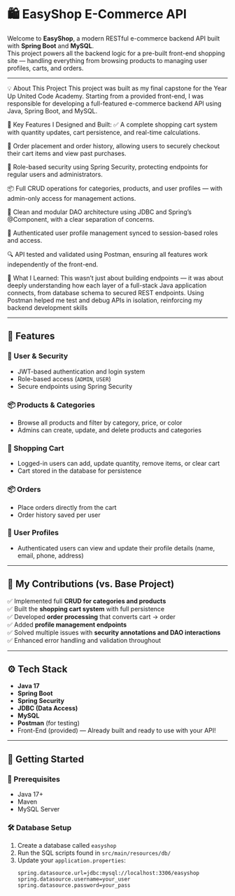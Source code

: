 # 🛍️ EasyShop E-Commerce API

Welcome to **EasyShop**, a modern RESTful e-commerce backend API built with **Spring Boot** and **MySQL**.  
This project powers all the backend logic for a pre-built front-end shopping site — handling everything from browsing products to managing user profiles, carts, and orders.

---

💡 About This Project
This project was built as my final capstone for the Year Up United Code Academy. Starting from a provided front-end, I was responsible for developing a full-featured e-commerce backend API using Java, Spring Boot, and MySQL.

🔧 Key Features I Designed and Built:
✅ A complete shopping cart system with quantity updates, cart persistence, and real-time calculations.

🛒 Order placement and order history, allowing users to securely checkout their cart items and view past purchases.

🔐 Role-based security using Spring Security, protecting endpoints for regular users and administrators.

📦 Full CRUD operations for categories, products, and user profiles — with admin-only access for management actions.

🧱 Clean and modular DAO architecture using JDBC and Spring’s @Component, with a clear separation of concerns.

👤 Authenticated user profile management synced to session-based roles and access.

🔍 API tested and validated using Postman, ensuring all features work independently of the front-end.

🧠 What I Learned:
This wasn’t just about building endpoints — it was about deeply understanding how each layer of a full-stack Java application connects, from database schema to secured REST endpoints. Using Postman helped me test and debug APIs in isolation, reinforcing my backend development skills

---

## 🚀 Features

### 👤 User & Security
- JWT-based authentication and login system
- Role-based access (`ADMIN`, `USER`)
- Secure endpoints using Spring Security

### 📦 Products & Categories
- Browse all products and filter by category, price, or color
- Admins can create, update, and delete products and categories

### 🛒 Shopping Cart
- Logged-in users can add, update quantity, remove items, or clear cart
- Cart stored in the database for persistence

### 📦 Orders
- Place orders directly from the cart
- Order history saved per user

### 📄 User Profiles
- Authenticated users can view and update their profile details (name, email, phone, address)

---

## 🧪 My Contributions (vs. Base Project)

✅ Implemented full **CRUD for categories and products**  
✅ Built the **shopping cart system** with full persistence  
✅ Developed **order processing** that converts cart → order  
✅ Added **profile management endpoints**  
✅ Solved multiple issues with **security annotations and DAO interactions**  
✅ Enhanced error handling and validation throughout

---

## ⚙️ Tech Stack

- **Java 17**
- **Spring Boot**
- **Spring Security**
- **JDBC (Data Access)**
- **MySQL**
- **Postman** (for testing)
- Front-End (provided) — Already built and ready to use with your API!

---

## 🏁 Getting Started

### 🧱 Prerequisites
- Java 17+
- Maven
- MySQL Server

### 🛠️ Database Setup

1. Create a database called `easyshop`
2. Run the SQL scripts found in `src/main/resources/db/`
3. Update your `application.properties`:
   ```properties
   spring.datasource.url=jdbc:mysql://localhost:3306/easyshop
   spring.datasource.username=your_user
   spring.datasource.password=your_pass

